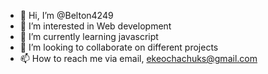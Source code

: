 - 👋 Hi, I’m @Belton4249
- 👀 I’m interested in Web development
- 🌱 I’m currently learning javascript
- 💞️ I’m looking to collaborate on different projects
- 📫 How to reach me via email, ekeochachuks@gmail.com

<!---
Belton4249/Belton4249 is a ✨ special ✨ repository because its `README.md` (this file) appears on your GitHub profile.
You can click the Preview link to take a look at your changes.
--->
